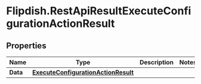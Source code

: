 # Flipdish.RestApiResultExecuteConfigurationActionResult

## Properties

Name | Type | Description | Notes
------------ | ------------- | ------------- | -------------
**Data** | [**ExecuteConfigurationActionResult**](ExecuteConfigurationActionResult.md) |  | 


